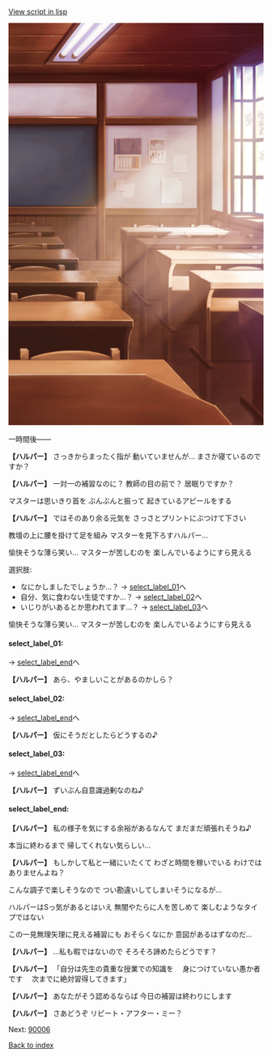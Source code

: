 [View script in lisp](../scripts/20202202.txt)

![classroom03_daytime.png](../images/backgrounds/classroom03_daytime.png)

一時間後――

**【ハルパー】**
さっきからまったく指が
動いていませんが…
まさか寝ているのですか？

**【ハルパー】**
一対一の補習なのに？
教師の目の前で？
居眠りですか？

マスターは思いきり首を
ぶんぶんと振って
起きているアピールをする

**【ハルパー】**
ではそのあり余る元気を
さっさとプリントにぶつけて下さい

教壇の上に腰を掛けて足を組み
マスターを見下ろすハルパー…

愉快そうな薄ら笑い…
マスターが苦しむのを
楽しんでいるようにすら見える

選択肢:
- なにかしましたでしょうか…？ → [select_label_01](#select_label_01)へ
- 自分、気に食わない生徒ですか…？ → [select_label_02](#select_label_02)へ
- いじりがいあるとか思われてます…？ → [select_label_03](#select_label_03)へ

愉快そうな薄ら笑い…
マスターが苦しむのを
楽しんでいるようにすら見える

#### select_label_01:
 → [select_label_end](#select_label_end)へ

**【ハルパー】**
あら、やましいことがあるのかしら？

#### select_label_02:
 → [select_label_end](#select_label_end)へ

**【ハルパー】**
仮にそうだとしたらどうするの♪

#### select_label_03:
 → [select_label_end](#select_label_end)へ

**【ハルパー】**
ずいぶん自意識過剰なのね♪

#### select_label_end:

**【ハルパー】**
私の様子を気にする余裕があるなんて
まだまだ頑張れそうね♪

本当に終わるまで
帰してくれない気らしい…

**【ハルパー】**
もしかして私と一緒にいたくて
わざと時間を稼いでいる
わけではありませんよね？

こんな調子で楽しそうなので
つい勘違いしてしまいそうになるが…

ハルパーはSっ気があるとはいえ
無闇やたらに人を苦しめて
楽しむようなタイプではない

この一見無理矢理に見える補習にも
おそらくなにか
意図があるはずなのだ…

**【ハルパー】**
…私も暇ではないので
そろそろ諦めたらどうです？

**【ハルパー】**
「自分は先生の貴重な授業での知識を
　身につけていない愚か者です
　次までに絶対習得してきます」

**【ハルパー】**
あなたがそう認めるならば
今日の補習は終わりにします

**【ハルパー】**
さあどうぞ
リピート・アフター・ミー？


Next: [90006](90006.md)

[Back to index](index.md)
